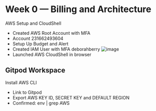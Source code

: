 # Week 0 — Billing and Architecture
AWS Setup and CloudShell
+ Created AWS Root Account with MFA
+ Account 231662493604
+ Setup Up Budget and Alert
+ Created IAM User with MFA deborahberry
![image](https://github.com/JoyB21/aws-bootcamp-cruddur-2023/assets/66560630/58fa9d89-430c-40d6-a96c-eb5990c83c1b)
+ Launched AWS CloudShell in browser
## Gitpod Workspace
  Install AWS CLI
  + Link to Gitpod
  + Export AWS KEY ID, SECRET KEY and DEFAULT REGION
  + Confirmed:  env | grep AWS
 
